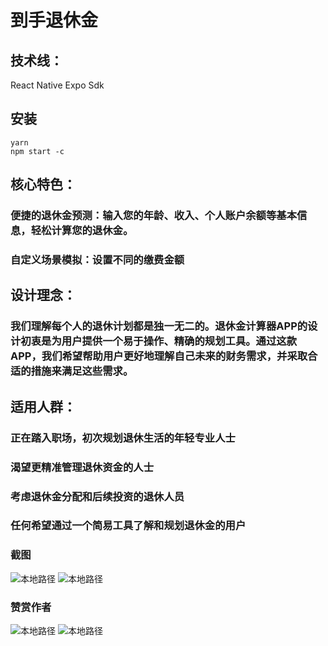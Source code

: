 # 到手退休金

## 技术线：
React Native Expo Sdk
## 安装
    yarn
    npm start -c 
## 核心特色：
### 便捷的退休金预测：输入您的年龄、收入、个人账户余额等基本信息，轻松计算您的退休金。
### 自定义场景模拟：设置不同的缴费金额
## 设计理念： 
### 我们理解每个人的退休计划都是独一无二的。退休金计算器APP的设计初衷是为用户提供一个易于操作、精确的规划工具。通过这款APP，我们希望帮助用户更好地理解自己未来的财务需求，并采取合适的措施来满足这些需求。
## 适用人群：
### 正在踏入职场，初次规划退休生活的年轻专业人士
### 渴望更精准管理退休资金的人士
### 考虑退休金分配和后续投资的退休人员
### 任何希望通过一个简易工具了解和规划退休金的用户
### 截图
![本地路径](./doc/img/10.png)
![本地路径](./doc/img/11.png)
### 赞赏作者
![本地路径](./doc/img/alipay.png)
![本地路径](./doc/img/wechatpay.png)